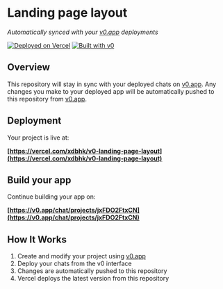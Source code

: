 # Landing page layout

*Automatically synced with your [v0.app](https://v0.app) deployments*

[![Deployed on Vercel](https://img.shields.io/badge/Deployed%20on-Vercel-black?style=for-the-badge&logo=vercel)](https://vercel.com/xdbhk/v0-landing-page-layout)
[![Built with v0](https://img.shields.io/badge/Built%20with-v0.app-black?style=for-the-badge)](https://v0.app/chat/projects/jxFDO2FtxCN)

## Overview

This repository will stay in sync with your deployed chats on [v0.app](https://v0.app).
Any changes you make to your deployed app will be automatically pushed to this repository from [v0.app](https://v0.app).

## Deployment

Your project is live at:

**[https://vercel.com/xdbhk/v0-landing-page-layout](https://vercel.com/xdbhk/v0-landing-page-layout)**

## Build your app

Continue building your app on:

**[https://v0.app/chat/projects/jxFDO2FtxCN](https://v0.app/chat/projects/jxFDO2FtxCN)**

## How It Works

1. Create and modify your project using [v0.app](https://v0.app)
2. Deploy your chats from the v0 interface
3. Changes are automatically pushed to this repository
4. Vercel deploys the latest version from this repository
